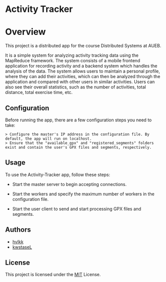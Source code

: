 
# Activity Tracker

# Overview

This project is a distributed app for the course Distributed Systems at AUEB. 

It is a simple system for analyzing activity tracking data using the MapReduce framework. The system consists of a mobile frontend application for recording activity and a backend system which handles the analysis of the data. The system allows users to maintain a personal profile, where they can add their activities, which can then be analyzed through the application and compared with other users in similar activities. Users can also see their overall statistics, such as the number of activities, total distance, total exercise time, etc.


## Configuration

Before running the app, there are a few configuration steps you need to take:

    > Configure the master's IP address in the configuration file. By default, the app will run on localhost.
    > Ensure that the "available_gpx" and "registered_segments" folders exist and contain the user's GPX files and segments, respectively.


## Usage

To use the Activity-Tracker app, follow these steps:

 - Start the master server to begin accepting connections.
    
- Start the workers and specify the maximum number of workers in the configuration file.
    
- Start the user client to send and start processing GPX files and segments.
## Authors

- [hvlkk](https://www.github.com/hvlkk)
- [kwstaseL](https://www.github.com/kwstaseL)




## License
This project is licensed under the [MIT](https://choosealicense.com/licenses/mit/) License.


